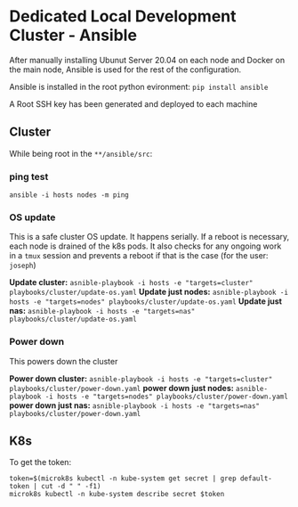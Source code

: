 # Dedicated Local Development Cluster - Ansible

After manually installing Ubunut Server 20.04 on each node and Docker on the
main node, Ansible is used for the rest of the configuration.

Ansible is installed in the root python evironment: `pip install ansible`

A Root SSH key has been generated and deployed to each machine

## Cluster
While being root in the `**/ansible/src`:

### ping test
`ansible -i hosts nodes -m ping`

### OS update
This is a safe cluster OS update. It happens serially. If a reboot is necessary,
each node is drained of the k8s pods. It also checks for any ongoing work in a 
`tmux` session and prevents a reboot if that is the case (for the user: `joseph`)

**Update cluster:** `asnible-playbook -i hosts -e "targets=cluster" playbooks/cluster/update-os.yaml`
**Update just nodes:** `asnible-playbook -i hosts -e "targets=nodes" playbooks/cluster/update-os.yaml`
**Update just nas:** `asnible-playbook -i hosts -e "targets=nas" playbooks/cluster/update-os.yaml`

### Power down
This powers down the cluster

**Power down cluster:** `asnible-playbook -i hosts -e "targets=cluster" playbooks/cluster/power-down.yaml`
**power down just nodes:** `asnible-playbook -i hosts -e "targets=nodes" playbooks/cluster/power-down.yaml`
**power down just nas:** `asnible-playbook -i hosts -e "targets=nas" playbooks/cluster/power-down.yaml`


## K8s

To get the token:
```
token=$(microk8s kubectl -n kube-system get secret | grep default-token | cut -d " " -f1)
microk8s kubectl -n kube-system describe secret $token
```
